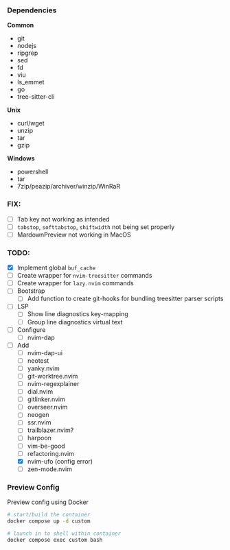 ### Dependencies
**Common**
- git
- nodejs
- ripgrep
- sed
- fd
- viu
- ls_emmet
- go
- tree-sitter-cli

**Unix**
- curl/wget
- unzip
- tar
- gzip

**Windows**
- powershell
- tar
- 7zip/peazip/archiver/winzip/WinRaR

### FIX:
- [ ] Tab key not working as intended
- [ ] `tabstop`, `softtabstop`, `shiftwidth` not being set properly
- [ ] MardownPreview not working in MacOS

### TODO:
- [x] Implement global `buf_cache`
- [ ] Create wrapper for `nvim-treesitter` commands
- [ ] Create wrapper for `lazy.nvim` commands
- [ ] Bootstrap
   - [ ] Add function to create git-hooks for bundling treesitter parser scripts
- [ ] LSP
   - [ ] Show line diagnostics key-mapping
   - [ ] Group line diagnostics virtual text
- [ ] Configure 
    - [ ] nvim-dap
- [ ] Add
    - [ ] nvim-dap-ui
    - [ ] neotest
    - [ ] yanky.nvim
    - [ ] git-worktree.nvim
    - [ ] nvim-regexplainer
    - [ ] dial.nvim
    - [ ] gitlinker.nvim
    - [ ] overseer.nvim
    - [ ] neogen
    - [ ] ssr.nvim
    - [ ] trailblazer.nvim?
    - [ ] harpoon
    - [ ] vim-be-good
    - [ ] refactoring.nvim
    - [x] nvim-ufo (config error)
    - [ ] zen-mode.nvim

### Preview Config
Preview config using Docker
```sh
# start/build the container
docker compose up -d custom

# launch in to shell within container
docker compose exec custom bash
```
